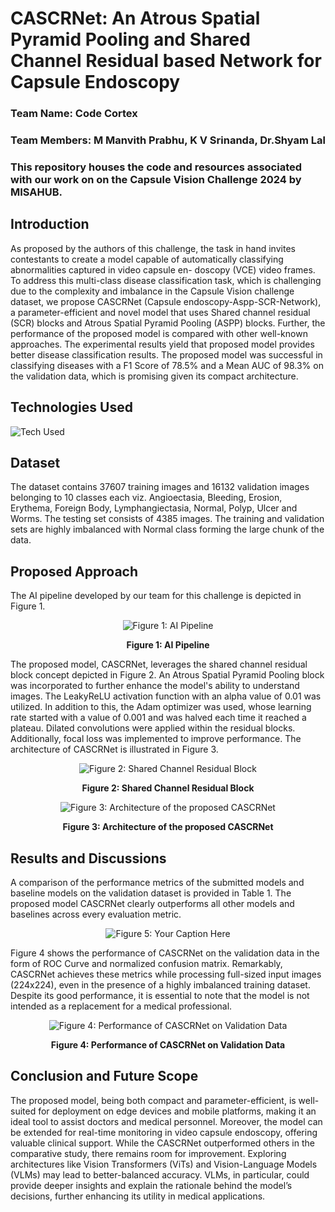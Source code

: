 # CASCRNet: An Atrous Spatial Pyramid Pooling and Shared Channel Residual based Network for Capsule Endoscopy

### Team Name: Code Cortex

### Team Members: M Manvith Prabhu, K V Srinanda, Dr.Shyam Lal

### This repository houses the code and resources associated with our work on on the Capsule Vision Challenge 2024 by MISAHUB.

## Introduction

As proposed by the authors of this challenge, the task in hand invites contestants to create a model capable of automatically classifying abnormalities captured in video capsule en-
doscopy (VCE) video frames. To address this multi-class disease classification task, which is challenging due to the complexity and imbalance in the Capsule Vision challenge dataset, we propose CASCRNet (Capsule endoscopy-Aspp-SCR-Network), a parameter-efficient and
novel model that uses Shared channel residual (SCR) blocks and Atrous Spatial Pyramid
Pooling (ASPP) blocks. Further, the performance of the proposed model is compared
with other well-known approaches. The experimental results yield that proposed model
provides better disease classification results. The proposed model was successful in classifying diseases with a F1 Score of 78.5% and a Mean AUC of 98.3% on the validation data, which is promising given its compact architecture.

## Technologies Used

![Tech Used](https://go-skill-icons.vercel.app/api/icons?i=python,tensorflow,scikitlearn,numpy,matplotlib)

## Dataset

The dataset contains 37607 training images and 16132 validation images belonging to 10 classes each viz. Angioectasia, Bleeding, Erosion, Erythema, Foreign Body, Lymphangiectasia, Normal, Polyp, Ulcer and Worms. The testing set consists of 4385 images. The training and validation sets are highly imbalanced with Normal class forming the large chunk of the data.

## Proposed Approach
The AI pipeline developed by our team for this challenge is depicted in Figure 1.

<div align="center">
  <img src="https://github.com/user-attachments/assets/054fa371-61b9-4bcd-be4e-e69e2def1c03" alt="Figure 1: AI Pipeline"/>
  <p><strong>Figure 1: AI Pipeline</strong></p>
</div>

The proposed model, CASCRNet, leverages the shared channel residual block concept depicted in Figure 2. An Atrous Spatial Pyramid Pooling block was incorporated to further enhance the model's ability to understand images. The LeakyReLU activation function with an alpha value of 0.01 was utilized. In addition to this, the Adam optimizer was used, whose learning rate started with a value of 0.001 and was halved each time it reached a plateau. Dilated convolutions were applied within the residual blocks. Additionally, focal loss was implemented to improve performance. The architecture of CASCRNet is illustrated in Figure 3.

<div align="center">
  <img src="https://github.com/user-attachments/assets/f72c36a4-5356-43c9-b497-20c34f483b4e" alt="Figure 2: Shared Channel Residual Block"/>
  <p><strong>Figure 2: Shared Channel Residual Block</strong></p>
</div>

<div align="center">
  <img src="https://github.com/user-attachments/assets/3ed5ee52-4759-424b-885b-0571479a6286" alt="Figure 3: Architecture of the proposed CASCRNet"/>
  <p><strong>Figure 3: Architecture of the proposed CASCRNet</strong></p>
</div>


## Results and Discussions

A comparison of the performance metrics of the submitted models and baseline models on
the validation dataset is provided in Table 1. The proposed model CASCRNet clearly outperforms all other
models and baselines across every evaluation metric.

<div align="center">
  <img src="https://github.com/user-attachments/assets/48c3a6a3-ab4e-4987-8764-71ebebcb25d6" alt="Figure 5: Your Caption Here"/>
</div>


Figure 4 shows the performance of CASCRNet on the validation data in the form of ROC Curve and normalized confusion matrix. Remarkably, CASCRNet achieves
these metrics while processing full-sized input images (224x224), even in the presence of a highly
imbalanced training dataset. Despite its good performance, it is essential to note that the
model is not intended as a replacement for a medical professional.

<div align="center">
  <img src="https://github.com/user-attachments/assets/adc78ce4-f9a2-4b02-84e3-7c63c797569d" alt="Figure 4: Performance of CASCRNet on Validation Data"/>
  <p><strong>Figure 4: Performance of CASCRNet on Validation Data</strong></p>
</div>

## Conclusion and Future Scope

The proposed model, being both compact and parameter-efficient, is well-suited for deployment on edge devices and mobile platforms, making it an ideal tool to assist doctors and medical personnel. Moreover, the model can be extended for real-time monitoring in
video capsule endoscopy, offering valuable clinical support. While the CASCRNet outperformed others in the comparative study, there remains
room for improvement. Exploring architectures like Vision Transformers (ViTs) and Vision-Language Models (VLMs) may lead to better-balanced accuracy. VLMs, in
particular, could provide deeper insights and explain the rationale behind the model’s decisions, further enhancing its utility in medical applications.
